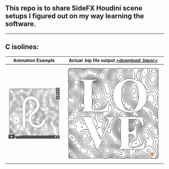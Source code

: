 ## This repo is to share SideFX Houdini scene setups I figured out on my way learning the software.
---


## C isolines:

Animation Example | Actual .hip file output [_>download .hipnc<_](C_isolines_001.md)
------------ | -------------
<a href="https://vimeo.com/246115410"><img src="C_isolines_vimeo.jpg"></a> | <img src="C_isolines.jpg">



